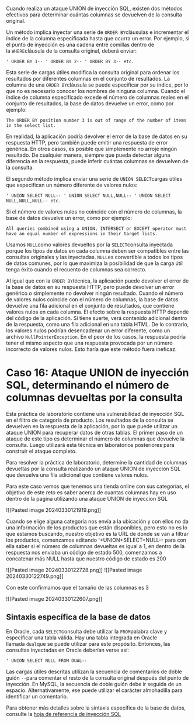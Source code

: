 Cuando realiza un ataque UNION de inyección SQL, existen dos métodos efectivos para determinar cuántas columnas se devuelven de la consulta original.

Un método implica inyectar una serie de `ORDER BY`cláusulas e incrementar el índice de la columna especificada hasta que ocurra un error. Por ejemplo, si el punto de inyección es una cadena entre comillas dentro de la `WHERE`cláusula de la consulta original, deberá enviar:

`' ORDER BY 1-- ' ORDER BY 2-- ' ORDER BY 3-- etc.`

Esta serie de cargas útiles modifica la consulta original para ordenar los resultados por diferentes columnas en el conjunto de resultados. La columna de una `ORDER BY`cláusula se puede especificar por su índice, por lo que no es necesario conocer los nombres de ninguna columna. Cuando el índice de columna especificado excede el número de columnas reales en el conjunto de resultados, la base de datos devuelve un error, como por ejemplo:

`The ORDER BY position number 3 is out of range of the number of items in the select list.`

En realidad, la aplicación podría devolver el error de la base de datos en su respuesta HTTP, pero también puede emitir una respuesta de error genérica. En otros casos, es posible que simplemente no arroje ningún resultado. De cualquier manera, siempre que pueda detectar alguna diferencia en la respuesta, puede inferir cuántas columnas se devuelven de la consulta.

El segundo método implica enviar una serie de `UNION SELECT`cargas útiles que especifican un número diferente de valores nulos:

`' UNION SELECT NULL-- ' UNION SELECT NULL,NULL-- ' UNION SELECT NULL,NULL,NULL-- etc.`

Si el número de valores nulos no coincide con el número de columnas, la base de datos devuelve un error, como por ejemplo:

`All queries combined using a UNION, INTERSECT or EXCEPT operator must have an equal number of expressions in their target lists.`

Usamos `NULL`como valores devueltos por la `SELECT`consulta inyectada porque los tipos de datos en cada columna deben ser compatibles entre las consultas originales y las inyectadas. `NULL`es convertible a todos los tipos de datos comunes, por lo que maximiza la posibilidad de que la carga útil tenga éxito cuando el recuento de columnas sea correcto.

Al igual que con la `ORDER BY`técnica, la aplicación puede devolver el error de la base de datos en su respuesta HTTP, pero puede devolver un error genérico o simplemente no devolver ningún resultado. Cuando el número de valores nulos coincide con el número de columnas, la base de datos devuelve una fila adicional en el conjunto de resultados, que contiene valores nulos en cada columna. El efecto sobre la respuesta HTTP depende del código de la aplicación. Si tiene suerte, verá contenido adicional dentro de la respuesta, como una fila adicional en una tabla HTML. De lo contrario, los valores nulos podrían desencadenar un error diferente, como un archivo `NullPointerException`. En el peor de los casos, la respuesta podría tener el mismo aspecto que una respuesta provocada por un número incorrecto de valores nulos. Esto haría que este método fuera ineficaz.

# Caso 16: Ataque UNION de inyección SQL, determinando el número de columnas devueltas por la consulta

Esta práctica de laboratorio contiene una vulnerabilidad de inyección SQL en el filtro de categoría de producto. Los resultados de la consulta se devuelven en la respuesta de la aplicación, por lo que puede utilizar un ataque UNION para recuperar datos de otras tablas. El primer paso de un ataque de este tipo es determinar el número de columnas que devuelve la consulta. Luego utilizará esta técnica en laboratorios posteriores para construir el ataque completo.

Para resolver la práctica de laboratorio, determine la cantidad de columnas devueltas por la consulta realizando un ataque UNION de inyección SQL que devuelva una fila adicional que contiene valores nulos.

Para este caso vemos que  tenemos una tienda online con sus categorías, el objetivo de este reto es saber acerca de cuantas columnas hay en uso dentro de la pagina utilizando una ataque UNION de inyeccion SQL   

![[Pasted image 20240330121919.png]]

Cuando se elige alguna categoría nos envía a la ubicación y con ellos no da una información de los productos que están disponibles, pero esto no es lo que estamos buscando, nuestro objetivo es la URL de donde se van a filtrar los productos, comenzamos editando '+UNION+SELECT+NULL-- para con ella saber si el número de columnas devueltas es igual a 1, en dentro de la respuesta nos enviaba un código de estado 500, comenzamos a concatenar más NULL hasta que nuestro código de estado es 200 

![[Pasted image 20240330122728.png]]
![[Pasted image 20240330122749.png]]

Con este confirmamos que el tamaño de las columnas es 3 

![[Pasted image 20240330122607.png]]

## Sintaxis específica de la base de datos

En Oracle, cada `SELECT`consulta debe utilizar la `FROM`palabra clave y especificar una tabla válida. Hay una tabla integrada en Oracle llamada `dual`que se puede utilizar para este propósito. Entonces, las consultas inyectadas en Oracle deberían verse así:

`' UNION SELECT NULL FROM DUAL--`

Las cargas útiles descritas utilizan la secuencia de comentarios de doble guión `--`para comentar el resto de la consulta original después del punto de inyección. En MySQL, la secuencia de doble guión debe ir seguida de un espacio. Alternativamente, `#`se puede utilizar el carácter almohadilla para identificar un comentario.

Para obtener más detalles sobre la sintaxis específica de la base de datos, consulte la [hoja de referencia de inyección SQL](https://portswigger.net/web-security/sql-injection/cheat-sheet)